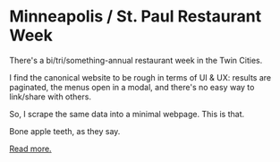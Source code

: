 # Minneapolis / St. Paul Restaurant Week

There's a bi/tri/something-annual restaurant week in the Twin Cities.

I find the canonical website to be rough in terms of UI & UX: results are paginated, the menus open in a modal, and there's no easy way to link/share with others.

So, I scrape the same data into a minimal webpage. This is that.

Bone apple teeth, as they say.

[Read more.](https://paul.af/restaurant-week)
